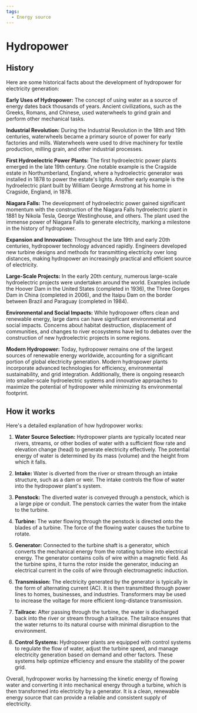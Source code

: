 ```yaml
---
tags:
  - Energy source
---
```


<head>
    <meta name="google-adsense-account" content="ca-pub-9364684337389377">
    <meta charset="UTF-8">
    <meta name="viewport" content="width=device-width, initial-scale=1.0">
    <meta name="description" content="Welcome to ac-electricity! Here you will learn more about electricity, the different components used to make an electrical circuit as well as their features and use cases.">
    <meta name="keywords" content="alexis carbillet, carbillet, electricity, capacitors, conductors, diodes, electronic, energy source, hardware, home appliances, inductors, insulators, resistors, semi-conductors">
    <meta name="author" content="Alexis Carbillet ">
</head>

# Hydropower

## History

Here are some historical facts about the development of hydropower for electricity generation:

**Early Uses of Hydropower:** The concept of using water as a source of energy dates back thousands of years. Ancient civilizations, such as the Greeks, Romans, and Chinese, used waterwheels to grind grain and perform other mechanical tasks.

**Industrial Revolution:** During the Industrial Revolution in the 18th and 19th centuries, waterwheels became a primary source of power for early factories and mills. Waterwheels were used to drive machinery for textile production, milling grain, and other industrial processes.

**First Hydroelectric Power Plants:** The first hydroelectric power plants emerged in the late 19th century. One notable example is the Cragside estate in Northumberland, England, where a hydroelectric generator was installed in 1878 to power the estate's lights. Another early example is the hydroelectric plant built by William George Armstrong at his home in Cragside, England, in 1878.

**Niagara Falls:** The development of hydroelectric power gained significant momentum with the construction of the Niagara Falls hydroelectric plant in 1881 by Nikola Tesla, George Westinghouse, and others. The plant used the immense power of Niagara Falls to generate electricity, marking a milestone in the history of hydropower.

**Expansion and Innovation:** Throughout the late 19th and early 20th centuries, hydropower technology advanced rapidly. Engineers developed new turbine designs and methods for transmitting electricity over long distances, making hydropower an increasingly practical and efficient source of electricity.

**Large-Scale Projects:** In the early 20th century, numerous large-scale hydroelectric projects were undertaken around the world. Examples include the Hoover Dam in the United States (completed in 1936), the Three Gorges Dam in China (completed in 2006), and the Itaipu Dam on the border between Brazil and Paraguay (completed in 1984).

**Environmental and Social Impacts:** While hydropower offers clean and renewable energy, large dams can have significant environmental and social impacts. Concerns about habitat destruction, displacement of communities, and changes to river ecosystems have led to debates over the construction of new hydroelectric projects in some regions.

**Modern Hydropower:** Today, hydropower remains one of the largest sources of renewable energy worldwide, accounting for a significant portion of global electricity generation. Modern hydropower plants incorporate advanced technologies for efficiency, environmental sustainability, and grid integration. Additionally, there is ongoing research into smaller-scale hydroelectric systems and innovative approaches to maximize the potential of hydropower while minimizing its environmental footprint.

## How it works

Here's a detailed explanation of how hydropower works:

1. **Water Source Selection:** Hydropower plants are typically located near rivers, streams, or other bodies of water with a sufficient flow rate and elevation change (head) to generate electricity effectively. The potential energy of water is determined by its mass (volume) and the height from which it falls.

2. **Intake:** Water is diverted from the river or stream through an intake structure, such as a dam or weir. The intake controls the flow of water into the hydropower plant's system.

3. **Penstock:** The diverted water is conveyed through a penstock, which is a large pipe or conduit. The penstock carries the water from the intake to the turbine.

4. **Turbine:** The water flowing through the penstock is directed onto the blades of a turbine. The force of the flowing water causes the turbine to rotate. 

5. **Generator:** Connected to the turbine shaft is a generator, which converts the mechanical energy from the rotating turbine into electrical energy. The generator contains coils of wire within a magnetic field. As the turbine spins, it turns the rotor inside the generator, inducing an electrical current in the coils of wire through electromagnetic induction.

6. **Transmission:** The electricity generated by the generator is typically in the form of alternating current (AC). It is then transmitted through power lines to homes, businesses, and industries. Transformers may be used to increase the voltage for more efficient long-distance transmission.

7. **Tailrace:** After passing through the turbine, the water is discharged back into the river or stream through a tailrace. The tailrace ensures that the water returns to its natural course with minimal disruption to the environment.

8. **Control Systems:** Hydropower plants are equipped with control systems to regulate the flow of water, adjust the turbine speed, and manage electricity generation based on demand and other factors. These systems help optimize efficiency and ensure the stability of the power grid.

Overall, hydropower works by harnessing the kinetic energy of flowing water and converting it into mechanical energy through a turbine, which is then transformed into electricity by a generator. It is a clean, renewable energy source that can provide a reliable and consistent supply of electricity.